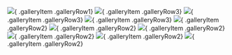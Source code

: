 ![](https://i.imgur.com/9q28IoI.jpg){ .galleryItem .galleryRow1}
![](https://i.imgur.com/uQ9mY7C.jpg){ .galleryItem .galleryRow3}
![](https://i.imgur.com/Dpnocls.jpg){ .galleryItem .galleryRow3}
![](https://i.imgur.com/6hIKuWm.jpg){ .galleryItem .galleryRow3}
![](https://i.imgur.com/4jgDJU4.jpg){ .galleryItem .galleryRow2}
![](https://i.imgur.com/ozowRCf.jpg){ .galleryItem .galleryRow2}
![](https://i.imgur.com/58roflv.jpg){ .galleryItem .galleryRow2}
![](https://i.imgur.com/PGaP9VL.jpg){ .galleryItem .galleryRow2}
![](https://i.imgur.com/V3zpVJq.jpg){ .galleryItem .galleryRow2}
![](https://i.imgur.com/fm4Ryrf.jpg){ .galleryItem .galleryRow2}